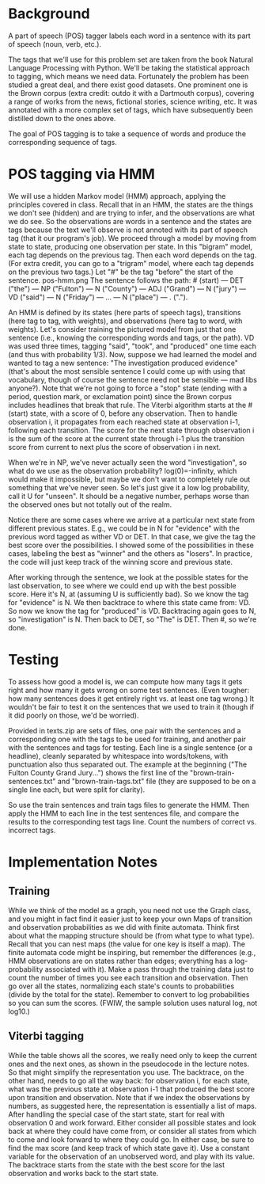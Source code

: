 # Background
A part of speech (POS) tagger labels each word in a sentence with its part of speech (noun, verb, etc.). 

The tags that we'll use for this problem set are taken from the book Natural Language Processing with Python.
We'll be taking the statistical approach to tagging, which means we need data. Fortunately the problem has been studied a great deal, and there exist good datasets. One prominent one is the Brown corpus (extra credit: outdo it with a Dartmouth corpus), covering a range of works from the news, fictional stories, science writing, etc. It was annotated with a more complex set of tags, which have subsequently been distilled down to the ones above.

The goal of POS tagging is to take a sequence of words and produce the corresponding sequence of tags.

# POS tagging via HMM
We will use a hidden Markov model (HMM) approach, applying the principles covered in class. Recall that in an HMM, the states are the things we don't see (hidden) and are trying to infer, and the observations are what we do see. So the observations are words in a sentence and the states are tags because the text we'll observe is not annoted with its part of speech tag (that it our program's job). We proceed through a model by moving from state to state, producing one observation per state. In this "bigram" model, each tag depends on the previous tag. Then each word depends on the tag. (For extra credit, you can go to a "trigram" model, where each tag depends on the previous two tags.) Let "#" be the tag "before" the start of the sentence. 
pos-hmm.png
The sentence follows the path: # (start) — DET ("the") — NP ("Fulton") — N ("County") — ADJ ("Grand") — N ("jury") — VD ("said") — N ("Friday") — ... — N ("place") — . (".").

An HMM is defined by its states (here parts of speech tags), transitions (here tag to tag, with weights), and observations (here tag to word, with weights). Let's consider training the pictured model from just that one sentence (i.e., knowing the corresponding words and tags, or the path). VD was used three times, tagging "said", "took", and "produced" one time each (and thus with probability 1/3). 
Now, suppose we had learned the model and wanted to tag a new sentence: "The investigation produced evidence" (that's about the most sensible sentence I could come up with using that vocabulary, though of course the sentence need not be sensible — mad libs anyone?). Note that we're not going to force a "stop" state (ending with a period, question mark, or exclamation point) since the Brown corpus includes headlines that break that rule. The Viterbi algorithm starts at the # (start) state, with a score of 0, before any observation. Then to handle observation i, it propagates from each reached state at observation i-1, following each transition. The score for the next state through observation i is the sum of the score at the current state through i-1 plus the transition score from current to next plus the score of observation i in next.

When we're in NP, we've never actually seen the word "investigation", so what do we use as the observation probability? log(0)=-infinity, which would make it impossible, but maybe we don't want to completely rule out something that we've never seen. So let's just give it a low log probability, call it U for "unseen". It should be a negative number, perhaps worse than the observed ones but not totally out of the realm.

Notice there are some cases where we arrive at a particular next state from different previous states. E.g., we could be in N for "evidence" with the previous word tagged as wither VD or DET. In that case, we give the tag the best score over the possibilities. I showed some of the possibilities in these cases, labeling the best as "winner" and the others as "losers". In practice, the code will just keep track of the winning score and previous state.

After working through the sentence, we look at the possible states for the last observation, to see where we could end up with the best possible score. Here it's N, at (assuming U is sufficiently bad). So we know the tag for "evidence" is N. We then backtrace to where this state came from: VD. So now we know the tag for "produced" is VD. Backtracing again goes to N, so "investigation" is N. Then back to DET, so "The" is DET. Then #, so we're done.

# Testing
To assess how good a model is, we can compute how many tags it gets right and how many it gets wrong on some test sentences. (Even tougher: how many sentences does it get entirely right vs. at least one tag wrong.) It wouldn't be fair to test it on the sentences that we used to train it (though if it did poorly on those, we'd be worried).

Provided in texts.zip are sets of files, one pair with the sentences and a corresponding one with the tags to be used for training, and another pair with the sentences and tags for testing. Each line is a single sentence (or a headline), cleanly separated by whitespace into words/tokens, with punctuation also thus separated out. The example at the beginning ("The Fulton County Grand Jury...") shows the first line of the "brown-train-sentences.txt" and "brown-train-tags.txt" file (they are supposed to be on a single line each, but were split for clarity).

So use the train sentences and train tags files to generate the HMM. Then apply the HMM to each line in the test sentences file, and compare the results to the corresponding test tags line. Count the numbers of correct vs. incorrect tags.

# Implementation Notes
## Training
While we think of the model as a graph, you need not use the Graph class, and you might in fact find it easier just to keep your own Maps of transition and observation probabilities as we did with finite automata. Think first about what the mapping structure should be (from what type to what type). Recall that you can nest maps (the value for one key is itself a map). The finite automata code might be inspiring, but remember the differences (e.g., HMM observations are on states rather than edges; everything has a log-probability associated with it).
Make a pass through the training data just to count the number of times you see each transition and observation. Then go over all the states, normalizing each state's counts to probabilities (divide by the total for the state). Remember to convert to log probabilities so you can sum the scores. (FWIW, the sample solution uses natural log, not log10.)
## Viterbi tagging
While the table shows all the scores, we really need only to keep the current ones and the next ones, as shown in the pseudocode in the lecture notes. So that might simplify the representation you use.
The backtrace, on the other hand, needs to go all the way back: for observation i, for each state, what was the previous state at observation i-1 that produced the best score upon transition and observation. Note that if we index the observations by numbers, as suggested here, the representation is essentially a list of maps.
After handling the special case of the start state, start for real with observation 0 and work forward. Either consider all possible states and look back at where they could have come from, or consider all states from which to come and look forward to where they could go. In either case, be sure to find the max score (and keep track of which state gave it).
Use a constant variable for the observation of an unobserved word, and play with its value.
The backtrace starts from the state with the best score for the last observation and works back to the start state.
